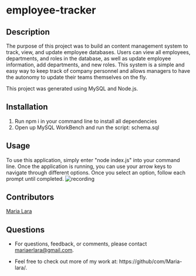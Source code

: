 # employee-tracker

## Description
The purpose of this project was to build an content management system to track, view, and update employee databases. Users can view all employees, departments, and roles in the database, as well as update employee information, add departments, and new roles. This system is a simple and easy way to keep track of company personnel and allows managers to have the autonomy to update their teams themselves on the fly.

This project was generated using MySQL and Node.js.


## Installation

  1. Run npm i in your command line to install all dependencies
  2. Open up MySQL WorkBench and run the script: schema.sql


## Usage
To use this application, simply enter "node index.js" into your command line. Once the application is running, you can use your arrow keys to navigate through different options. Once you select an option, follow each prompt until completed.
![recording](https://github.com/maria-lara/employee-tracker/blob/main/assets/recording.gif)

## Contributors
[Maria Lara](https://github/com/Maria-lara/)

## Questions
* For questions, feedback, or comments, please contact mariaerlara@gmail.com.

* Feel free to check out more of my work at: https://github/com/Maria-lara/.
